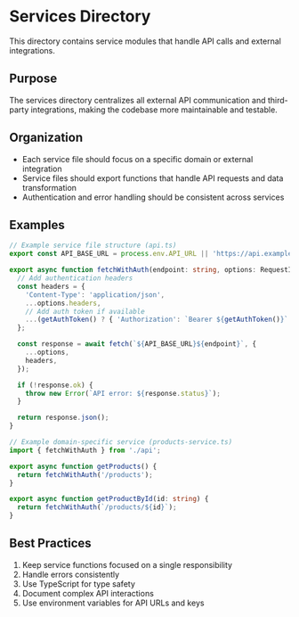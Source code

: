 # Services Directory

This directory contains service modules that handle API calls and external integrations.

## Purpose

The services directory centralizes all external API communication and third-party integrations, making the codebase more maintainable and testable.

## Organization

- Each service file should focus on a specific domain or external integration
- Service files should export functions that handle API requests and data transformation
- Authentication and error handling should be consistent across services

## Examples

```typescript
// Example service file structure (api.ts)
export const API_BASE_URL = process.env.API_URL || 'https://api.example.com';

export async function fetchWithAuth(endpoint: string, options: RequestInit = {}) {
  // Add authentication headers
  const headers = {
    'Content-Type': 'application/json',
    ...options.headers,
    // Add auth token if available
    ...(getAuthToken() ? { 'Authorization': `Bearer ${getAuthToken()}` } : {}),
  };

  const response = await fetch(`${API_BASE_URL}${endpoint}`, {
    ...options,
    headers,
  });

  if (!response.ok) {
    throw new Error(`API error: ${response.status}`);
  }

  return response.json();
}

// Example domain-specific service (products-service.ts)
import { fetchWithAuth } from './api';

export async function getProducts() {
  return fetchWithAuth('/products');
}

export async function getProductById(id: string) {
  return fetchWithAuth(`/products/${id}`);
}
```

## Best Practices

1. Keep service functions focused on a single responsibility
2. Handle errors consistently
3. Use TypeScript for type safety
4. Document complex API interactions
5. Use environment variables for API URLs and keys